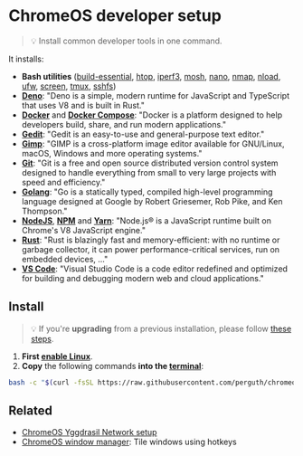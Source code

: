 # ChromeOS developer setup

> 💡 Install common developer tools in one command.

It installs:

- **Bash utilities** ([build-essential](https://www.google.com/search?q=build-essential), [htop](https://hisham.hm/htop/), [iperf3](https://iperf.fr/), [mosh](https://mosh.org/), [nano](https://www.nano-editor.org/), [nmap](https://nmap.org/), [nload](https://github.com/rolandriegel/nload), [ufw](https://g.co/kgs/R7KmgH), [screen](https://www.gnu.org/software/screen/), [tmux](https://github.com/tmux/tmux/wiki), [sshfs](https://github.com/libfuse/sshfs))
- **[Deno](https://deno.land/)**: "Deno is a simple, modern runtime for JavaScript and TypeScript that uses V8 and is built in Rust."
- **[Docker](https://www.docker.com/)** and **[Docker Compose](https://docs.docker.com/compose/)**: "Docker is a platform designed to help developers build, share, and run modern applications."
- **[Gedit](https://wiki.gnome.org/Apps/Gedit)**: "Gedit is an easy-to-use and general-purpose text editor."
- **[Gimp](https://www.gimp.org/)**: "GIMP is a cross-platform image editor available for GNU/Linux, macOS, Windows and more operating systems."
- **[Git](https://git-scm.com/)**: "Git is a free and open source distributed version control system designed to handle everything from small to very large projects with speed and efficiency."
- **[Golang](https://golang.org/)**: "Go is a statically typed, compiled high-level programming language designed at Google by Robert Griesemer, Rob Pike, and Ken Thompson."
- **[NodeJS](https://nodejs.org/)**, **[NPM](https://www.npmjs.com/)** and **[Yarn](https://yarnpkg.com/)**: "Node.js® is a JavaScript runtime built on Chrome's V8 JavaScript engine."
- **[Rust](https://www.rust-lang.org/)**: "Rust is blazingly fast and memory-efficient: with no runtime or garbage collector, it can power performance-critical services, run on embedded devices, ..."
- **[VS Code](https://code.visualstudio.com/)**: "Visual Studio Code is a code editor redefined and optimized for building and debugging modern web and cloud applications."

## Install

> 💡 If you're **upgrading** from a previous installation, please follow [these steps](https://github.com/perguth/chromeos-developer-setup/releases/tag/v1.5.1).

1. **First [enable Linux](https://support.google.com/chromebook/answer/9145439)**.
1. **Copy** the following commands **into the [terminal](https://support.google.com/chromebook/thread/565904)**:

```bash
bash -c "$(curl -fsSL https://raw.githubusercontent.com/perguth/chromeos-developer-setup/master/setup.sh)"
```

## Related

- [ChromeOS Yggdrasil Network setup](https://github.com/perguth/chromeos-yggdrasil-network-setup)
- [ChromeOS window manager](https://github.com/JayGoldberg/chromewm): Tile windows using hotkeys
